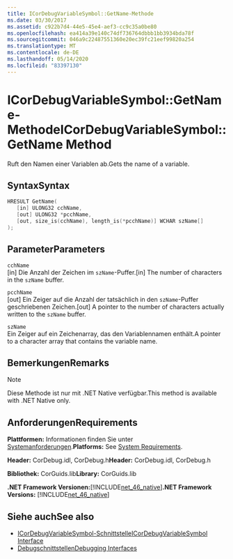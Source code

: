 ```yaml
---
title: ICorDebugVariableSymbol::GetName-Methode
ms.date: 03/30/2017
ms.assetid: c922b7d4-44e5-45e4-aef3-cc9c35a0be80
ms.openlocfilehash: ea414a39e140c74df736764dbbb1bb3934bda78f
ms.sourcegitcommit: 046a9c22487551360e20ec39fc21eef99820a254
ms.translationtype: MT
ms.contentlocale: de-DE
ms.lasthandoff: 05/14/2020
ms.locfileid: "83397130"
---
```

# <a name="icordebugvariablesymbolgetname-method"></a><span data-ttu-id="add01-102">ICorDebugVariableSymbol::GetName-Methode</span><span class="sxs-lookup"><span data-stu-id="add01-102">ICorDebugVariableSymbol::GetName Method</span></span>
<span data-ttu-id="add01-103">Ruft den Namen einer Variablen ab.</span><span class="sxs-lookup"><span data-stu-id="add01-103">Gets the name of a variable.</span></span>  
  
## <a name="syntax"></a><span data-ttu-id="add01-104">Syntax</span><span class="sxs-lookup"><span data-stu-id="add01-104">Syntax</span></span>  
  
```cpp  
HRESULT GetName(  
   [in] ULONG32 cchName,
   [out] ULONG32 *pcchName,
   [out, size_is(cchName), length_is(*pcchName)] WCHAR szName[]  
);  
```  
  
## <a name="parameters"></a><span data-ttu-id="add01-105">Parameter</span><span class="sxs-lookup"><span data-stu-id="add01-105">Parameters</span></span>  
 `cchName`  
 <span data-ttu-id="add01-106">[in] Die Anzahl der Zeichen im `szName`-Puffer.</span><span class="sxs-lookup"><span data-stu-id="add01-106">[in] The number of characters in the `szName` buffer.</span></span>  
  
 `pcchName`  
 <span data-ttu-id="add01-107">[out] Ein Zeiger auf die Anzahl der tatsächlich in den `szName`-Puffer geschriebenen Zeichen.</span><span class="sxs-lookup"><span data-stu-id="add01-107">[out] A pointer to the number of characters actually written to the `szName` buffer.</span></span>  
  
 `szName`  
 <span data-ttu-id="add01-108">Ein Zeiger auf ein Zeichenarray, das den Variablennamen enthält.</span><span class="sxs-lookup"><span data-stu-id="add01-108">A pointer to a character array that contains the variable name.</span></span>  
  
## <a name="remarks"></a><span data-ttu-id="add01-109">Bemerkungen</span><span class="sxs-lookup"><span data-stu-id="add01-109">Remarks</span></span>  
  
> [!NOTE]
> <span data-ttu-id="add01-110">Diese Methode ist nur mit .NET Native verfügbar.</span><span class="sxs-lookup"><span data-stu-id="add01-110">This method is available with .NET Native only.</span></span>  
  
## <a name="requirements"></a><span data-ttu-id="add01-111">Anforderungen</span><span class="sxs-lookup"><span data-stu-id="add01-111">Requirements</span></span>  
 <span data-ttu-id="add01-112">**Plattformen:** Informationen finden Sie unter [Systemanforderungen](../../get-started/system-requirements.md).</span><span class="sxs-lookup"><span data-stu-id="add01-112">**Platforms:** See [System Requirements](../../get-started/system-requirements.md).</span></span>  
  
 <span data-ttu-id="add01-113">**Header:** CorDebug.idl, CorDebug.h</span><span class="sxs-lookup"><span data-stu-id="add01-113">**Header:** CorDebug.idl, CorDebug.h</span></span>  
  
 <span data-ttu-id="add01-114">**Bibliothek:** CorGuids.lib</span><span class="sxs-lookup"><span data-stu-id="add01-114">**Library:** CorGuids.lib</span></span>  
  
 <span data-ttu-id="add01-115">**.NET Framework Versionen:**[!INCLUDE[net_46_native](../../../../includes/net-46-native-md.md)]</span><span class="sxs-lookup"><span data-stu-id="add01-115">**.NET Framework Versions:** [!INCLUDE[net_46_native](../../../../includes/net-46-native-md.md)]</span></span>  
  
## <a name="see-also"></a><span data-ttu-id="add01-116">Siehe auch</span><span class="sxs-lookup"><span data-stu-id="add01-116">See also</span></span>

- [<span data-ttu-id="add01-117">ICorDebugVariableSymbol-Schnittstelle</span><span class="sxs-lookup"><span data-stu-id="add01-117">ICorDebugVariableSymbol Interface</span></span>](icordebugvariablesymbol-interface.md)
- [<span data-ttu-id="add01-118">Debugschnittstellen</span><span class="sxs-lookup"><span data-stu-id="add01-118">Debugging Interfaces</span></span>](debugging-interfaces.md)
